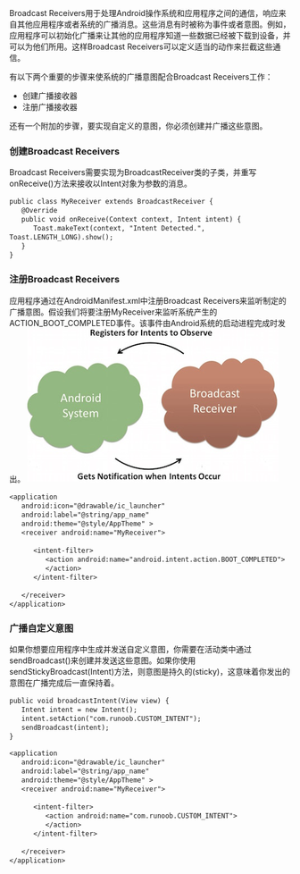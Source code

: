 Broadcast Receivers用于处理Android操作系统和应用程序之间的通信，响应来自其他应用程序或者系统的广播消息。这些消息有时被称为事件或者意图。例如，应用程序可以初始化广播来让其他的应用程序知道一些数据已经被下载到设备，并可以为他们所用。这样Broadcast Receivers可以定义适当的动作来拦截这些通信。  
  
有以下两个重要的步骤来使系统的广播意图配合Broadcast Receivers工作：
- 创建广播接收器
- 注册广播接收器
  
还有一个附加的步骤，要实现自定义的意图，你必须创建并广播这些意图。
### 创建Broadcast Receivers
Broadcast Receivers需要实现为BroadcastReceiver类的子类，并重写onReceive()方法来接收以Intent对象为参数的消息。
```
public class MyReceiver extends BroadcastReceiver {
   @Override
   public void onReceive(Context context, Intent intent) {
      Toast.makeText(context, "Intent Detected.", Toast.LENGTH_LONG).show();
   }
}
```
### 注册Broadcast Receivers
应用程序通过在AndroidManifest.xml中注册Broadcast Receivers来监听制定的广播意图。假设我们将要注册MyReceiver来监听系统产生的ACTION_BOOT_COMPLETED事件。该事件由Android系统的启动进程完成时发出。
![broadcast](https://github.com/ZhengyuanHan/CS/blob/main/img/broadcast.png)
```
<application
   android:icon="@drawable/ic_launcher"
   android:label="@string/app_name"
   android:theme="@style/AppTheme" >
   <receiver android:name="MyReceiver">

      <intent-filter>
         <action android:name="android.intent.action.BOOT_COMPLETED">
         </action>
      </intent-filter>

   </receiver>
</application>
```
### 广播自定义意图
如果你想要应用程序中生成并发送自定义意图，你需要在活动类中通过sendBroadcast()来创建并发送这些意图。如果你使用sendStickyBroadcast(Intent)方法，则意图是持久的(sticky)，这意味着你发出的意图在广播完成后一直保持着。
```
public void broadcastIntent(View view) {
   Intent intent = new Intent();
   intent.setAction("com.runoob.CUSTOM_INTENT");
   sendBroadcast(intent);
}
```
```
<application
   android:icon="@drawable/ic_launcher"
   android:label="@string/app_name"
   android:theme="@style/AppTheme" >
   <receiver android:name="MyReceiver">

      <intent-filter>
         <action android:name="com.runoob.CUSTOM_INTENT">
         </action>
      </intent-filter>

   </receiver>
</application>
```
